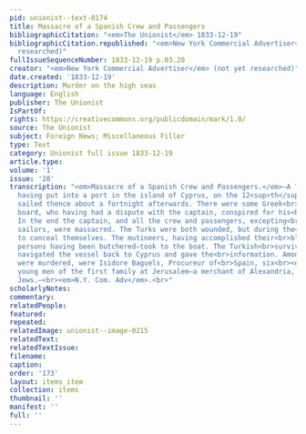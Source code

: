 ```yaml
---
pid: unionist--text-0174
title: Massacre of a Spanish Crew and Passengers
bibliographicCitation: "<em>The Unionist</em> 1833-12-19"
bibliographicCitation.republished: "<em>New York Commercial Advertiser</em> (not yet
  researched)"
fullIssueSequenceNumber: 1833-12-19 p.03.20
creator: "<em>New York Commercial Advertiser</em> (not yet researched)"
date.created: '1833-12-19'
description: Murder on the high seas
language: English
publisher: The Unionist
IsPartOf: 
rights: https://creativecommons.org/publicdomain/mark/1.0/
source: The Unionist
subject: Foreign News; Miscellaneous Filler
type: Text
category: Unionist full issue 1833-12-19
article.type: 
volume: '1'
issue: '20'
transcription: "<em>Massacre of a Spanish Crew and Passengers.</em>—A Turkish galliot
  having put into a port in the island of Cyprus, on the 12<sup>th</sup>of July last,
  sailed thence about a fortnight afterwards. There were some Greek<br>sailors on
  board, who having had a dispute with the captain, conspired for his<br>destruction.
  In the end the captain, and all the crew and passengers, excepting<br>two Turkish
  sailors, were massacred. The Turks were both wounded, but during the<br>mutiny contrived
  to conceal themselves. The mutineers, having accomplished their<br>bloody—sixteen
  persons having been butchered—took to the boat. The Turkish<br>survivors, thereupon
  navigated the vessel back to Cyprus and gave the<br>information. Among those who
  were murdered, were Isidore Baguels, Procureur of<br>Spain, six<br><em>religueses</em>—two
  young men of the first family at Jerusalem—a merchant of Alexandria, and<br>two
  Jews.—<br><em>N.Y. Com. Adv</em>.<br>"
scholarlyNotes: 
commentary: 
relatedPeople: 
featured: 
repeated: 
relatedImage: unionist--image-0215
relatedText: 
relatedTextIssue: 
filename: 
caption: 
order: '173'
layout: items_item
collection: items
thumbnail: ''
manifest: ''
full: ''
---
```

